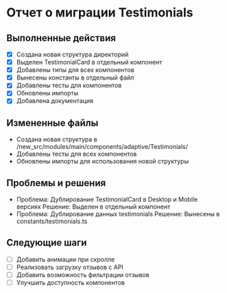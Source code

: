 # Отчет о миграции Testimonials

## Выполненные действия
- [x] Создана новая структура директорий
- [x] Выделен TestimonialCard в отдельный компонент
- [x] Добавлены типы для всех компонентов
- [x] Вынесены константы в отдельный файл
- [x] Добавлены тесты для компонентов
- [x] Обновлены импорты
- [x] Добавлена документация

## Измененные файлы
- Создана новая структура в /new_src/modules/main/components/adaptive/Testimonials/
- Добавлены тесты для всех компонентов
- Обновлены импорты для использования новой структуры

## Проблемы и решения
- Проблема: Дублирование TestimonialCard в Desktop и Mobile версиях
  Решение: Выделен в отдельный компонент
- Проблема: Дублирование данных testimonials
  Решение: Вынесены в constants/testimonials.ts

## Следующие шаги
- [ ] Добавить анимации при скролле
- [ ] Реализовать загрузку отзывов с API
- [ ] Добавить возможность фильтрации отзывов
- [ ] Улучшить доступность компонентов 